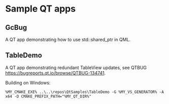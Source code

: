# Sample QT apps

## GcBug

A QT app demonstrating how to use std::shared_ptr in QML.

## TableDemo

A QT app demonstrating redundant TableView updates, see QTBUG https://bugreports.qt.io/browse/QTBUG-134741.

Building on Windows:

    %MY_CMAKE_EXE% ..\..\repos\QtSamples\TableDemo -G %MY_VS_GENERATOR% -A x64 -D CMAKE_PREFIX_PATH="%MY_QT_DIR%"
